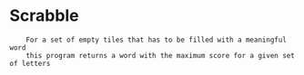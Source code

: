# Scrabble
        For a set of empty tiles that has to be filled with a meaningful word
        this program returns a word with the maximum score for a given set of letters
